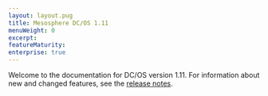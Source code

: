 ```yaml
---
layout: layout.pug
title: Mesosphere DC/OS 1.11
menuWeight: 0
excerpt:
featureMaturity:
enterprise: true
---
```


Welcome to the documentation for DC/OS version 1.11. For information about new and changed features, see the [release notes](/1.11/release-notes/).
